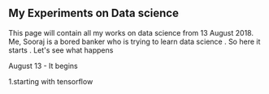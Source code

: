 ## My Experiments on Data science

This page will contain all my works on data science from 13 August 2018. Me, Sooraj is a bored banker who is trying to learn data science  . So here it starts  . Let's see what happens

August 13 - It begins 

1.starting with tensorflow
